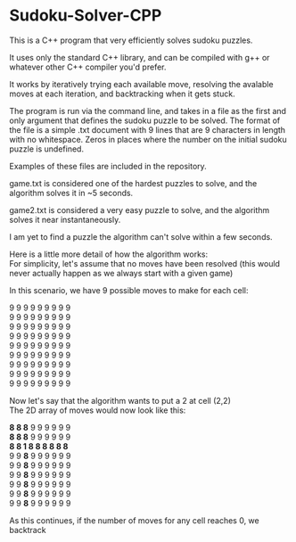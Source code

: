 # Sudoku-Solver-CPP
This is a C++ program that very efficiently solves sudoku puzzles.   

It uses only the standard C++ library, and can be compiled with g++ or whatever other C++ compiler you'd prefer.  

It works by iteratively trying each available move, resolving the avalable moves at each iteration, and backtracking when it gets stuck. 

The program is run via the command line, and takes in a file as the first and only argument that defines the sudoku puzzle to be solved. 
The format of the file is a simple .txt document with 9 lines that are 9 characters in length with no whitespace. Zeros in places where the number on the initial sudoku puzzle is undefined.

Examples of these files are included in the repository.   

game.txt is considered one of the hardest puzzles to solve, and the algorithm solves it in ~5 seconds.  

game2.txt is considered a very easy puzzle to solve, and the algorithm solves it near instantaneously.  

I am yet to find a puzzle the algorithm can't solve within a few seconds.  


Here is a little more detail of how the algorithm works:  
For simplicity, let's assume that no moves have been resolved (this would never actually happen as we always start with a given game)  

In this scenario, we have 9 possible moves to make for each cell:

  9 9 9 9 9 9 9 9 9  
  9 9 9 9 9 9 9 9 9  
  9 9 9 9 9 9 9 9 9  
  9 9 9 9 9 9 9 9 9  
  9 9 9 9 9 9 9 9 9  
  9 9 9 9 9 9 9 9 9  
  9 9 9 9 9 9 9 9 9  
  9 9 9 9 9 9 9 9 9  
  9 9 9 9 9 9 9 9 9  

Now let's say that the algorithm wants to put a 2 at cell (2,2)  
The 2D array of moves would now look like this:  

  **8 8 8** 9 9 9 9 9 9  
  **8 8 8** 9 9 9 9 9 9   
  **8 8 1 8 8 8 8 8 8**  
  9 9 **8** 9 9 9 9 9 9  
  9 9 **8** 9 9 9 9 9 9  
  9 9 **8** 9 9 9 9 9 9  
  9 9 **8** 9 9 9 9 9 9  
  9 9 **8** 9 9 9 9 9 9  
  9 9 **8** 9 9 9 9 9 9  
  
As this continues, if the number of moves for any cell reaches 0, we backtrack 
